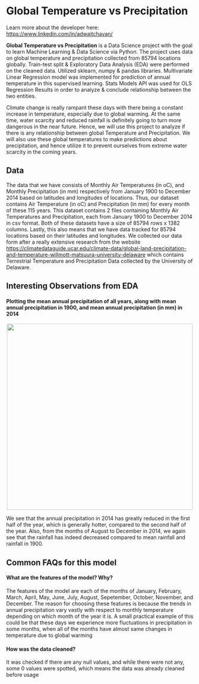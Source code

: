 # Global Temperature vs Precipitation

Learn more about the developer here: https://www.linkedin.com/in/adwaitchavan/

**Global Temperature vs Precipitation** is a Data Science project with the goal to learn Machine Learning & Data Science via Python. The project uses data on global temperature and precipitation collected from 85794 locations globally. Train-test split & Exploratory Data Analysis (EDA) were performed on the cleaned data. Utilized sklearn, numpy & pandas libraries. Multivariate Linear Regression model was implemented for prediction of annual temperature in this supervised learning. Stats Models API was used for OLS Regression Results in order to analyze & conclude relationship between the two entities.  

Climate change is really rampant these days with there being a constant increase in temperature, especially due to global warming. At the same time, water scarcity and reduced rainfall is definitely going to turn more dangerous in the near future. Hence, we will use this project to analyze if there is any relationship between global Temperature and Precipitation. We will also use these global temperatures to make predictions about precipitation, and hence utilize it to prevent ourselves from extreme water scarcity in the coming years. 

## Data
The data that we have consists of Monthly Air Temperatures (in oC), and Monthly Precipitation (in mm) respectively from January 1900 to December 2014 based on latitudes and longitudes of locations. Thus, our dataset contains Air Temperature (in oC) and Precipitation (in mm) for every month of these 115 years.
This dataset contains 2 files containing Monthly Air Temperatures and Precipitation, each from January 1900 to December 2014 in csv format.
Both of these datasets have a size of 85794 rows x 1382 columns. Lastly, this also means that we have data tracked for 85794 locations based on their latitudes and longitudes. We collected our data form after a really extensive research from the website https://climatedataguide.ucar.edu/climate-data/global-land-precipitation-and-temperature-willmott-matsuura-university-delaware which contains Terrestrial Temperature and Precipitation Data collected by the University of Delaware. 

## Interesting Observations from EDA
#### Plotting the mean annual precipitation of all years, along with mean annual precipitation in 1900, and mean annual precipitation (in mm) in 2014

<p align="center"><img src="https://user-images.githubusercontent.com/57969397/123930935-cd047100-d955-11eb-843b-26d77caf80b9.png" height="500"></p>

We see that the annual precipitation in 2014 has greatly reduced in the first half of the year, which is generally hotter, compared to the second half of the year. Also, from the months of August to December in 2014, we again see that the rainfall has indeed decreased compared to mean rainfall and rainfall in 1900.

## Common FAQs for this model
#### What are the features of the model? Why?  
The features of the model are each of the months of January, February, March, April, May, June, July, August, Sepetember, October, November, and December. The reason for choosing these features is because the trends in annual precipitation vary vastly with respect to monthly temperature depending on which month of the year it is.
A small practical example of this could be that these days we experience more fluctuations in precipitation in some months, when all of the months have almost same changes in temperature due to global warming

#### How was the data cleaned?   
It was checked if there are any null values, and while there were not any, some 0 values were spotted, which means the data was already cleaned before usage

